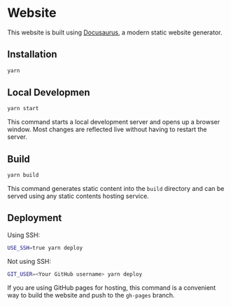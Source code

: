 # Website

This website is built using [Docusaurus](https://docusaurus.io/), a modern static website generator.

## Installation

```bash
yarn
```

## Local Developmen

```bash
yarn start
```

This command starts a local development server and opens up a browser window. Most changes are reflected live without having to restart the server.

## Build

```bash
yarn build
```

This command generates static content into the `build` directory and can be served using any static contents hosting service.

## Deployment

Using SSH:

```bash
USE_SSH=true yarn deploy
```

Not using SSH:

```bash
GIT_USER=<Your GitHub username> yarn deploy
```


If you are using GitHub pages for hosting, this command is a convenient way to build the website and push to the `gh-pages` branch.
